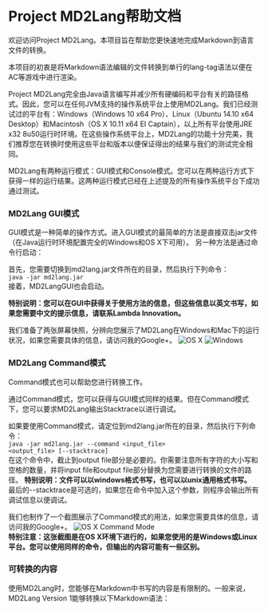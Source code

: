 # Project MD2Lang帮助文档

欢迎访问Project MD2Lang。本项目旨在帮助您更快速地完成Markdown到语言文件的转换。

本项目的初衷是将Markdown语法编辑的文件转换到单行的lang-tag语法以便在AC等游戏中进行渲染。

Project MD2Lang完全由Java语言编写并减少所有硬编码和平台有关的路径格式。因此，您可以在任何JVM支持的操作系统平台上使用MD2Lang。我们已经测试过的平台有：Windows（Windows 10 x64 Pro）、Linux（Ubuntu 14.10 x64 Desktop）和Macintosh（OS X 10.11 x64 EI Captain），以上所有平台使用JRE x32 8u50运行时环境。在这些操作系统平台上，MD2Lang的功能十分完美，我们推荐您在转换时使用这些平台和版本以便保证得出的结果与我们的测试完全相同。

MD2Lang有两种运行模式：GUI模式和Console模式。您可以在两种运行方式下获得一样的运行结果。这两种运行模式已经在上述提及的所有操作系统平台下成功通过测试。

### MD2Lang GUI模式

GUI模式是一种简单的操作方式。进入GUI模式的最简单的方法是直接双击jar文件（在Java运行时环境配置完全的Windows和OS X下可用）。
另一种方法是通过命令行启动：

首先，您需要切换到md2lang.jar文件所在的目录，然后执行下列命令：<br/>
<code>java -jar md2lang.jar</code><br/>
接着，MD2LangGUI也会启动。

__特别说明：您可以在GUI中获得关于使用方法的信息，但这些信息以英文书写，如果您需要中文的提示信息，请联系Lambda Innovation。__

我们准备了两张屏幕快照，分辨向您展示了MD2Lang在Windows和Mac下的运行状况，如果您需要具体的信息，请访问我的Google+。
![OS X](https://lh5.googleusercontent.com/-KfsOrPSaA-s/VhEnXDiHpYI/AAAAAAAAABc/QNKt2zXkYa0/w495-h575-no/%25E5%25B1%258F%25E5%25B9%2595%25E5%25BF%25AB%25E7%2585%25A7%2B2015-10-04%2B21.19.11.png) 
![Windows](https://lh4.googleusercontent.com/-ViTBJX3NtbU/VhEokoGpfVI/AAAAAAAAABo/eRzT2JqfrRg/w469-h562-no/MD2LangWindowsScreenSnap.PNG)

### MD2Lang Command模式

Command模式也可以帮助您进行转换工作。

通过Command模式，您可以获得与GUI模式同样的结果。但在Command模式下，您可以要求MD2Lang输出Stacktrace以进行调试。

如果要使用Command模式，请定位到md2lang.jar所在的目录，然后执行下列命令：<br/>
<code>java -jar md2lang.jar --command <input_file> <output_file> [--stacktrace]</code><br/>
在这个命令中，截止到output file部分是必要的。你需要注意所有字符的大小写和空格的数量，并将input file和output file部分替换为您需要进行转换的文件的路径。
__特别说明：文件可以以windows格式书写，也可以以unix通用格式书写。__
最后的--stacktrace是可选的，如果您在命令中加入这个参数，则程序会输出所有调试信息以便调试。

我们也制作了一个截图展示了Command模式的用法，如果您需要具体的信息，请访问我的Google+。
![OS X Command Mode](https://lh5.googleusercontent.com/-v5o8JfQRWg4/VhEuZX6-p5I/AAAAAAAAADI/cSTMFAJocg0/w573-h480-no/%25E5%25B1%258F%25E5%25B9%2595%25E5%25BF%25AB%25E7%2585%25A7%2B2015-10-04%2B21.42.23.png)<br/>
__特别注意：这张截图是在OS X环境下进行的，如果您使用的是Windows或Linux平台。您可以使用同样的命令，但输出的内容可能有一些区别。__

### 可转换的内容

使用MD2Lang时，您能够在Markdown中书写的内容是有限制的。一般来说，MD2Lang Version 1能够转换以下Markdown语法：
